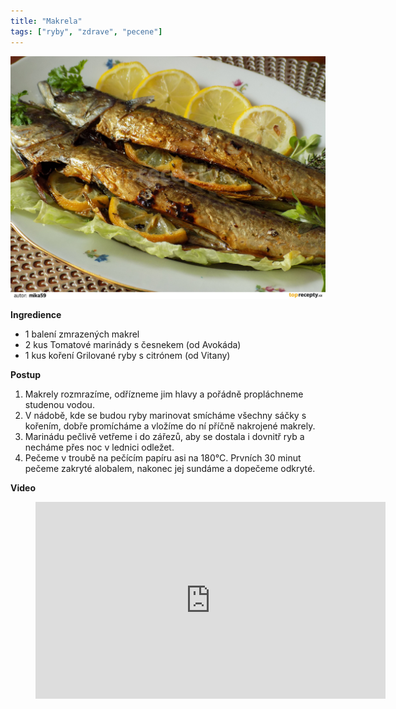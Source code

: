 ```yaml
---
title: "Makrela"
tags: ["ryby", "zdrave", "pecene"]
---
```


![Makrela](./images/makrela.jpg)

**Ingredience**

- 1 balení zmrazených makrel
- 2 kus Tomatové marinády s česnekem (od Avokáda)
- 1 kus koření Grilované ryby s citrónem (od Vitany)

**Postup**

1. Makrely rozmrazíme, odřízneme jim hlavy a pořádně propláchneme studenou vodou.
2. V nádobě, kde se budou ryby marinovat smícháme všechny sáčky s kořením, dobře promícháme a vložíme do ní příčně nakrojené makrely.
3. Marinádu pečlivě vetřeme i do zářezů, aby se dostala i dovnitř ryb a necháme přes noc v lednici odležet.
4. Pečeme v troubě na pečícím papíru asi na 180°C. Prvních 30 minut pečeme zakryté alobalem, nakonec jej sundáme a dopečeme odkryté.

**Video**

<figure class="video_container">
  <iframe width="560" height="315" src="https://www.youtube.com/embed/jQmHDPvQXI8" frameborder="0" allow="accelerometer; autoplay; encrypted-media; gyroscope; picture-in-picture" allowfullscreen></iframe>
</figure>
